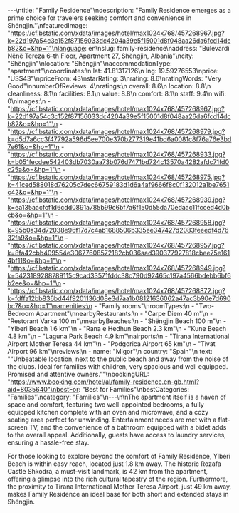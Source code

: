 ---\ntitle: "Family Residence"\ndescription: "Family Residence emerges as a prime choice for travelers seeking comfort and convenience in Shëngjin."\nfeaturedImage: "https://cf.bstatic.com/xdata/images/hotel/max1024x768/457268967.jpg?k=22d197a54c3c152f87156033dc4204a39e5f15001d8f048aa26da6fcd14dcb82&o=&hp=1"\nlanguage: en\nslug: family-residence\naddress: "Bulevardi Nënë Tereza 6-th Floor, Apartment 27, Shëngjin, Albania"\ncity: "Shëngjin"\nlocation: "Shëngjin"\naccommodationType: "apartment"\ncoordinates:\n  lat: 41.81317126\n  lng: 19.59276553\nprice: "US$43"\npriceFrom: 43\nstarRating: 3\nrating: 8.6\nratingWords: "Very Good"\nnumberOfReviews: 4\nratings:\n  overall: 8.6\n  location: 8.8\n  cleanliness: 8.1\n  facilities: 8.1\n  value: 8.8\n  comfort: 8.1\n  staff: 9.4\n  wifi: 0\nimages:\n  - "https://cf.bstatic.com/xdata/images/hotel/max1024x768/457268967.jpg?k=22d197a54c3c152f87156033dc4204a39e5f15001d8f048aa26da6fcd14dcb82&o=&hp=1"\n  - "https://cf.bstatic.com/xdata/images/hotel/max1024x768/457268979.jpg?k=d5d7a6cc3f47792a596d5ee700e370b277319e41bd6a0081c8f76a76e3bd7e61&o=&hp=1"\n  - "https://cf.bstatic.com/xdata/images/hotel/max1024x768/457268933.jpg?k=b051fecdee542403db7030aa73b076d7471bd724c13570a4282afdc71fd0c25a&o=&hp=1"\n  - "https://cf.bstatic.com/xdata/images/hotel/max1024x768/457268975.jpg?k=41ced588018d76205c7dec66759183d1d6a4af9666f8c0f132012a1be7651c42&o=&hp=1"\n  - "https://cf.bstatic.com/xdata/images/hotel/max1024x768/457268939.jpg?k=ea135aacfcf1d6cdd0891a785b99c6bf7a6f150d55da70edaac11fcced4d0bcb&o=&hp=1"\n  - "https://cf.bstatic.com/xdata/images/hotel/max1024x768/457268958.jpg?k=95b0a34d72038e96f17d7c4ab1688506b335ee347427d2083feeedf4d7632fa9&o=&hp=1"\n  - "https://cf.bstatic.com/xdata/images/hotel/max1024x768/457268957.jpg?k=8fa42cbb409554e30677608572182cb036aad390377927818cbee75e1614bf11&o=&hp=1"\n  - "https://cf.bstatic.com/xdata/images/hotel/max1024x768/457268949.jpg?k=5423189288789115c9cad33571fddc38c790d92465c197a4566bdebb6bf6b2ee&o=&hp=1"\n  - "https://cf.bstatic.com/xdata/images/hotel/max1024x768/457268872.jpg?k=fdffa12bb836bd44f9201136d08e3d7aa1b08121636062a47ac3b90e7d690bc7&o=&hp=1"\namenities:\n  - "Family rooms"\nroomTypes:\n  - "Two-Bedroom Apartment"\nnearbyRestaurants:\n  - "Carpe Diem 40 m"\n  - "Restorant Varka 100 m"\nnearbyBeaches:\n  - "Shëngjin Beach 100 m"\n  - "Ylberi Beach 1.6 km"\n  - "Rana e Hedhun Beach 2.3 km"\n  - "Kune Beach 4.8 km"\n  - "Laguna Park Beach 4.9 km"\nairports:\n  - "Tirana International Airport Mother Teresa 44 km"\n  - "Podgorica Airport 65 km"\n  - "Tivat Airport 96 km"\nreviews:\n  - name: "Migor"\n    country: "Spain"\n    text: "“Unbeatable location, next to the public beach and away from the noise of the clubs. Ideal for families with children, very spacious and well equipped. Promised and attentive owners.”"\nbookingURL: "https://www.booking.com/hotel/al/family-residence.en-gb.html?aid=8035640"\nbestFor: "Best for Families"\nbestCategories: "Families"\ncategory: "Families"\n---\n\nThe apartment itself is a haven of space and comfort, featuring two well-appointed bedrooms, a fully equipped kitchen complete with an oven and microwave, and a cozy seating area perfect for unwinding. Entertainment needs are met with a flat-screen TV, and the convenience of a bathroom equipped with a bidet adds to the overall appeal. Additionally, guests have access to laundry services, ensuring a hassle-free stay.

For those looking to explore beyond the comfort of Family Residence, Ylberi Beach is within easy reach, located just 1.8 km away. The historic Rozafa Castle Shkodra, a must-visit landmark, is 42 km from the apartment, offering a glimpse into the rich cultural tapestry of the region. Furthermore, the proximity to Tirana International Mother Teresa Airport, just 49 km away, makes Family Residence an ideal base for both short and extended stays in Shëngjin.